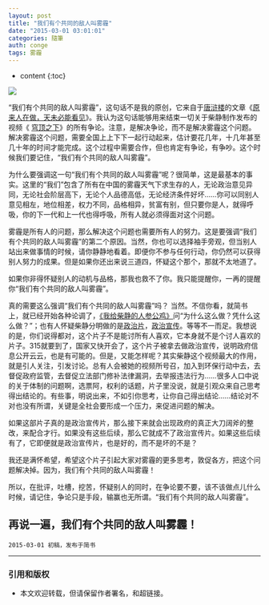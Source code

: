 ```yaml
---
layout: post
title: "我们有个共同的敌人叫雾霾"
date: "2015-03-01 03:01:01"
categories: 隨筆
auth: conge
tags: 雾霾
---
```

* content
{:toc}

![](http://i2.sinaimg.cn/edu/2015/0327/U3650P42DT20150327095947.jpg)

“我们有个共同的敌人叫雾霾”，这句话不是我的原创，它来自于[唐浒楼](http://www.jianshu.com/users/aee951b73262)的文章《[原来人在做，天未必能看见](http://www.jianshu.com/p/07ac44c30822)》。我认为这句话能够用来结束一切关于柴静制作发布的视频《 [穹顶之下](http://tv.sohu.com/20150228/n409226914.shtml)》的所有争论。注意，是解决争论，而不是解决雾霾这个问题。解决雾霾这个问题，需要全国上上下下一起行动起来，估计要花几年，十几年甚至几十年的时间才能完成。这个过程中需要合作，但也肯定有争论，有争吵。这个时候我们要记住，“我们有个共同的敌人叫雾霾”。





为什么要强调这一句“我们有个共同的敌人叫雾霾”呢？很简单，这是最基本的事实。这里的“我们”包含了所有在中国的雾霾天气下求生存的人，无论政治意见异同，无论社会阶层高下，无论个人品德高低，无论经济条件好坏……你可以同别人意见相左，地位相差，权力不同，品格相异，贫富有别，但只要你是人，就得呼吸，你的下一代和上一代也得呼吸，所有人就必须得面对这个问题。

雾霾是所有人的问题，那么解决这个问题也需要所有人的努力。这是要强调“我们有个共同的敌人叫雾霾”的第二个原因。当然，你也可以选择袖手旁观，但当别人站出来做事情的时候，请你静静地看着。即便你不参与任何行动，你仍然可以获得别人努力的成果。但是如果你还出来说三道四，怀疑这个那个，那就不太地道了。

如果你非得怀疑别人的动机与品格，那我也救不了你。我只能提醒你，一再的提醒你“我们有个共同的敌人叫雾霾”。

真的需要这么强调“我们有个共同的敌人叫雾霾”吗？ 当然。不信你看，就简书上，就已经开始各种论调了，[《我给柴静的人参公鸡》](http://www.jianshu.com/p/78501429c34d)问“为什么这么做？凭什么这么做？”；也有人怀疑柴静分明做的是[政治片](http://www.jianshu.com/p/5b6e86f45e57)，[政治宣传](http://www.jianshu.com/p/03a130440561)。等等不一而足。我想说的是，你们说得都对，这个片子不是能讨所有人喜欢，它本身就不是个讨人喜欢的片子。315就要到了，国家又快开会了，这个片子被拿去做政治宣传，说明政府信息公开云云，也是有可能的。但是，又能怎样呢？其实柴静这个视频最大的作用，就是引人关注，引发讨论。总有人会被她的视频所号召，加入到环保行动中去，去督促政府监管，去督促立法部门修补法律漏洞，去举报违法行为……很多人口中说的关于体制的问题啊，选票阿，权利的话题，片子里没说，就是引观众来自己思考得出结论的。有些事，明说出来，不如引你思考，让你自己得出结论……结论对不对也没有所谓，关键是全社会要形成一个压力，来促进问题的解决。

如果这部片子真的是政治宣传片，那么接下来就会出现政府的真正大刀阔斧的整改，来配合才行。如果没有这些后续，那么它就成不了政治宣传片。如果这些后续有了，它即便就是政治宣传片，也是好的，而不是坏的不是？

我还是满怀希望，希望这个片子引起大家对雾霾的更多思考，敦促各方，把这个问题解决掉。因为，我们有个共同的敌人叫雾霾！

所以，在批评，吐槽，挖苦，怀疑别人的同时，在争论要不要，该不该做点儿什么时候，请记住，争论只是手段，输赢也无所谓。“我们有个共同的敌人叫雾霾”。

## 再说一遍，我们有个共同的敌人叫雾霾！

```
2015-03-01 初稿，发布于简书
```

----

### 引用和版权

* 本文欢迎转载，但请保留作者署名，和超链接。
